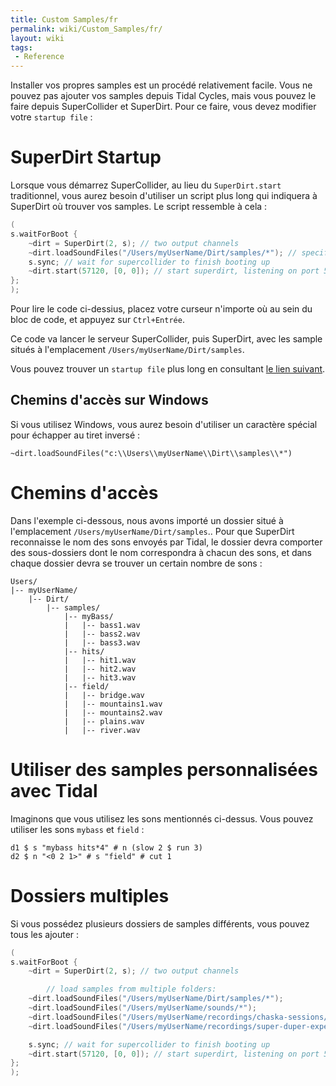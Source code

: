 ```yaml
---
title: Custom Samples/fr
permalink: wiki/Custom_Samples/fr/
layout: wiki
tags:
 - Reference
---
```


<languages/> Installer vos propres samples est un procédé relativement
facile. Vous ne pouvez pas ajouter vos samples depuis Tidal Cycles, mais
vous pouvez le faire depuis SuperCollider et SuperDirt. Pour ce faire,
vous devez modifier votre `startup file` :

# SuperDirt Startup

Lorsque vous démarrez SuperCollider, au lieu du `SuperDirt.start`
traditionnel, vous aurez besoin d'utiliser un script plus long qui
indiquera à SuperDirt où trouver vos samples. Le script ressemble à cela
:

``` c
(
s.waitForBoot {
    ~dirt = SuperDirt(2, s); // two output channels
    ~dirt.loadSoundFiles("/Users/myUserName/Dirt/samples/*"); // specify sample folder to load
    s.sync; // wait for supercollider to finish booting up
    ~dirt.start(57120, [0, 0]); // start superdirt, listening on port 57120, create two orbits each sending audio to channel 0
};
);
```

Pour lire le code ci-dessius, placez votre curseur n'importe où au sein
du bloc de code, et appuyez sur `Ctrl+Entrée`.

Ce code va lancer le serveur SuperCollider, puis SuperDirt, avec les
sample situés à l'emplacement `/Users/myUserName/Dirt/samples`.

Vous pouvez trouver un `startup file` plus long en consultant [ le lien
suivant](https://github.com/musikinformatik/SuperDirt/blob/develop/superdirt_startup.scd "wikilink").

## Chemins d'accès sur Windows

Si vous utilisez Windows, vous aurez besoin d'utiliser un caractère
spécial pour échapper au tiret inversé :

    ~dirt.loadSoundFiles("c:\\Users\\myUserName\\Dirt\\samples\\*")

# Chemins d'accès

Dans l'exemple ci-dessous, nous avons importé un dossier situé à
l'emplacement `/Users/myUserName/Dirt/samples`.. Pour que SuperDirt
reconnaisse le nom des sons envoyés par Tidal, le dossier devra
comporter des sous-dossiers dont le nom correspondra à chacun des sons,
et dans chaque dossier devra se trouver un certain nombre de sons :

`Users/`  
`|-- myUserName/`  
`    |-- Dirt/`  
`        |-- samples/`  
`            |-- myBass/`  
`            |   |-- bass1.wav`  
`            |   |-- bass2.wav`  
`            |   |-- bass3.wav`  
`            |-- hits/`  
`            |   |-- hit1.wav`  
`            |   |-- hit2.wav`  
`            |   |-- hit3.wav`  
`            |-- field/`  
`            |   |-- bridge.wav`  
`            |   |-- mountains1.wav`  
`            |   |-- mountains2.wav`  
`            |   |-- plains.wav`  
`            |   |-- river.wav`

# Utiliser des samples personnalisées avec Tidal

Imaginons que vous utilisez les sons mentionnés ci-dessus. Vous pouvez
utiliser les sons `mybass` et `field` :

    d1 $ s "mybass hits*4" # n (slow 2 $ run 3)
    d2 $ n "<0 2 1>" # s "field" # cut 1

# Dossiers multiples

Si vous possédez plusieurs dossiers de samples différents, vous pouvez
tous les ajouter :

``` c
(
s.waitForBoot {
    ~dirt = SuperDirt(2, s); // two output channels

        // load samples from multiple folders:
    ~dirt.loadSoundFiles("/Users/myUserName/Dirt/samples/*"); 
    ~dirt.loadSoundFiles("/Users/myUserName/sounds/*"); 
    ~dirt.loadSoundFiles("/Users/myUserName/recordings/chaska-sessions/*");
    ~dirt.loadSoundFiles("/Users/myUserName/recordings/super-duper-experiments/*"); 

    s.sync; // wait for supercollider to finish booting up
    ~dirt.start(57120, [0, 0]); // start superdirt, listening on port 57120, create two orbits each sending audio to channel 0
};
);
```

